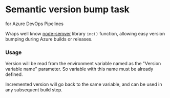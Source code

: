 # Semantic version bump task 
for Azure DevOps Pipelines

Wraps well know [node-semver](https://github.com/npm/node-semver) library `inc()` function, allowing easy version bumping during Azure builds or releases.

### Usage
Version will be read from the environment variable named as the "Version variable name" parameter. 
So variable with this name must be already defined.

Incremented version will go back to the same variable, and can be used in any subsequent build step.
